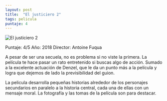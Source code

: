 ```yaml
---
layout: post
title:  "El justiciero 2"
tags: pelicula
puntaje: 4
---
```




![El justiciero 2](https://pics.filmaffinity.com/the_equalizer_2-203083168-large.jpg)

Puntaje: 4/5 
Año: 2018
Director: Antoine Fuqua

A pesar de ser una secuela, no es problema si no viste la primera. La película te hace pasar un rato entretenido si buscas algo de acción. Sumado a la excelente actuación de Denzel, que le da un punto más a la película y logra que dejemos de lado la previsibilidad del guion.

La pelicula desarrolla pequeñas historias alrededor de los personajes secundarios en paralelo a la historia central, cada una de ellas con un mensaje moral. La fotografía y las tomas de la película son para destacar.
